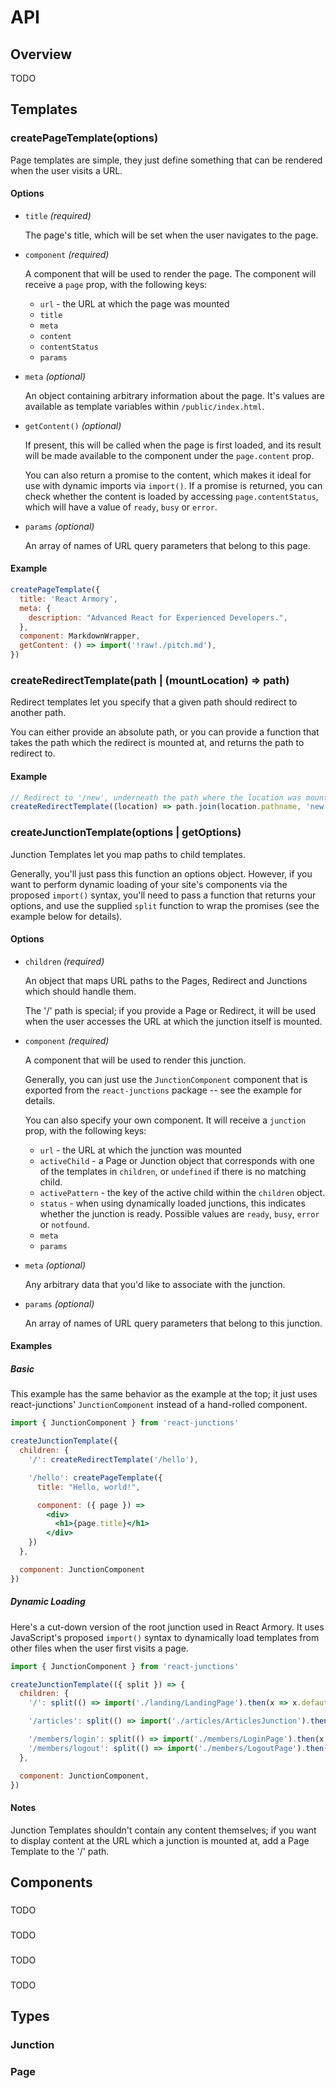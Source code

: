 API
===

## Overview

TODO

## Templates

### createPageTemplate(options)

Page templates are simple, they just define something that can be rendered when the user visits a URL.

#### Options

- `title` *(required)*

  The page's title, which will be set when the user navigates to the page.

- `component` *(required)*

  A component that will be used to render the page. The component will receive
  a `page` prop, with the following keys:

  * `url` - the URL at which the page was mounted
  * `title`
  * `meta`
  * `content`
  * `contentStatus`
  * `params`

- `meta` *(optional)*

  An object containing arbitrary information about the page. It's values are available as template variables within `/public/index.html`.

- `getContent()` *(optional)*

  If present, this will be called when the page is first loaded, and its result will be made available to the component under the `page.content` prop.

  You can also return a promise to the content, which makes it ideal for use with dynamic imports via `import()`. If a promise is returned, you can check whether the content is loaded by accessing `page.contentStatus`, which will have a value of `ready`, `busy` or `error`.

- `params` *(optional)*

  An array of names of URL query parameters that belong to this page.

#### Example

```js
createPageTemplate({
  title: 'React Armory',
  meta: {
    description: "Advanced React for Experienced Developers.",
  },
  component: MarkdownWrapper,
  getContent: () => import('!raw!./pitch.md'),
})
```

### createRedirectTemplate(path | (mountLocation) => path)

Redirect templates let you specify that a given path should redirect to another path.

You can either provide an absolute path, or you can provide a function that takes the path which the redirect is mounted at, and returns the path to redirect to.

#### Example

```js
// Redirect to '/new', underneath the path where the location was mounted
createRedirectTemplate((location) => path.join(location.pathname, 'new'))
```

### createJunctionTemplate(options | getOptions)

Junction Templates let you map paths to child templates.

Generally, you'll just pass this function an options object. However, if you want to perform dynamic loading of your site's components via the proposed `import()` syntax, you'll need to pass a function that returns your options, and use the supplied `split` function to wrap the promises (see the example below for details).

#### Options

- `children` *(required)*

  An object that maps URL paths to the Pages, Redirect and Junctions which
  should handle them.

  The '/' path is special; if you provide a Page or Redirect, it will be used
  when the user accesses the URL at which the junction itself is mounted.

- `component` *(required)*

  A component that will be used to render this junction.

  Generally, you can just use the `JunctionComponent` component that is
  exported from the `react-junctions` package -- see the example for details.
  
  You can also specify your own component. It will receive a `junction` prop,
  with the following keys:

  * `url` - the URL at which the junction was mounted
  * `activeChild` - a Page or Junction object that corresponds with one of the
    templates in `children`, or `undefined` if there is no matching child.
  * `activePattern` - the key of the active child within the `children` object.
  * `status` - when using dynamically loaded junctions, this indicates whether
    the junction is ready. Possible values are `ready`, `busy`, `error` or
    `notfound`.
  * `meta`
  * `params`

- `meta` *(optional)*

  Any arbitrary data that you'd like to associate with the junction.

- `params` *(optional)*

  An array of names of URL query parameters that belong to this junction.

#### Examples

##### Basic

This example has the same behavior as the example at the top; it just uses
react-junctions' `JunctionComponent` instead of a hand-rolled component.

```jsx
import { JunctionComponent } from 'react-junctions'

createJunctionTemplate({
  children: {
    '/': createRedirectTemplate('/hello'),

    '/hello': createPageTemplate({
      title: "Hello, world!",

      component: ({ page }) =>
        <div>
          <h1>{page.title}</h1>
        </div>
    })
  },

  component: JunctionComponent
})
```

##### Dynamic Loading

Here's a cut-down version of the root junction used in React Armory. It uses JavaScript's proposed `import()` syntax to dynamically load templates from other files when the user first visits a page.

```jsx
import { JunctionComponent } from 'react-junctions'

createJunctionTemplate(({ split }) => {
  children: {
    '/': split(() => import('./landing/LandingPage').then(x => x.defaut)),

    '/articles': split(() => import('./articles/ArticlesJunction').then(x => x.default)),

    '/members/login': split(() => import('./members/LoginPage').then(x => x.default)),
    '/members/logout': split(() => import('./members/LogoutPage').then(x => x.default)),
  },

  component: JunctionComponent,
})
```

#### Notes

Junction Templates shouldn't contain any content themselves; if you want to display content at the URL which a junction is mounted at, add a Page Template to the '/' path.

## Components

### <Link>

TODO

### <JunctionNavigation>

TODO

### <JunctionComponent>

TODO

### <ExitPrompt>

TODO

## Types

### Junction

### Page